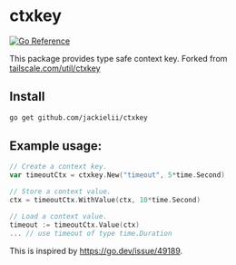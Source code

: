 # ctxkey

[![Go Reference](https://pkg.go.dev/badge/github.com/jackielii/ctxkey.svg)](https://pkg.go.dev/github.com/jackielii/ctxkey)

This package provides type safe context key. Forked from [tailscale.com/util/ctxkey](https://pkg.go.dev/tailscale.com/util/ctxkey)

## Install

```bash
go get github.com/jackielii/ctxkey
```

## Example usage:

```go
// Create a context key.
var timeoutCtx = ctxkey.New("timeout", 5*time.Second)

// Store a context value.
ctx = timeoutCtx.WithValue(ctx, 10*time.Second)

// Load a context value.
timeout := timeoutCtx.Value(ctx)
... // use timeout of type time.Duration
```

This is inspired by https://go.dev/issue/49189.
